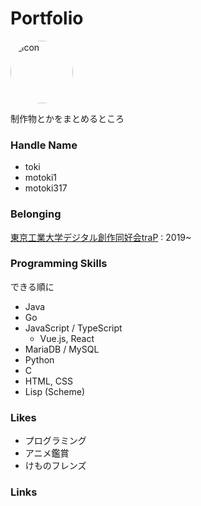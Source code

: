 # Portfolio

<img alt="icon" src="/icon.png" 
    style="width: 100px; border-radius: 100%"/>

制作物とかをまとめるところ

### <i class="fas fa-user"></i> Handle Name

- toki
- motoki1
- motoki317

### <i class="fas fa-users"></i> Belonging

[東京工業大学デジタル創作同好会traP](https://trap.jp) : 2019~

### <i class="fas fa-laptop"></i> Programming Skills

できる順に

- Java
- Go
- JavaScript / TypeScript
  - Vue.js, React
- MariaDB / MySQL
- Python
- C
- HTML, CSS
- Lisp (Scheme)

### <i class="fas fa-heart"></i> Likes

- プログラミング
- アニメ鑑賞
- けものフレンズ

### <i class="fas fa-link"></i> Links

<SocialLinks/>
